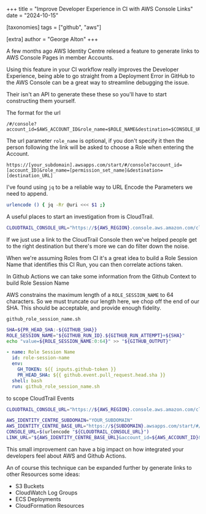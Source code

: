 +++
title = "Improve Developer Experience in CI with AWS Console Links"
date = "2024-10-15"

[taxonomies]
tags = ["github", "aws"]

[extra]
author = "George Alton"
+++

A few months ago AWS Identity Centre relesed a feature to generate links to AWS
Console Pages in member Accounts. 

Using this feature in your CI workflow really improves the Developer
Experience, being able to go straight from a Deployment Error in GitHub to the
AWS Console can be a great way to streamline debugging the issue.

Their isn't an API to generate these these so you'll have to start constructing
them yourself.

The format for the url

```
/#/console?account_id=$AWS_ACCOUNT_ID&role_name=$ROLE_NAME&destination=$CONSOLE_URL
```

The url parameter `role_name` is optional, if you don't specify it then the
person following the link will be asked to choose a Role when entering the
Account.


```
https://[your_subdomain].awsapps.com/start/#/console?account_id=[account_ID]&role_name=[permission_set_name]&destination=[destination_URL]
```

I've found using `jq` to be a reliable way to URL Encode the Parameters we need
to append.

```bash
urlencode () { jq -Rr @uri <<< $1 ;}
```

A useful places to start an investigation from is CloudTrail.

```bash
CLOUDTRAIL_CONSOLE_URL="https://${AWS_REGION}.console.aws.amazon.com/cloudtrailv2/home?region=${AWS_REGION}#/events?"
```

If we just use a link to the CloudTrail Console then we've helped people get to
the right destination but there's more we can do filter down the noise.

When we're assuming Roles from CI it's a great idea to build a Role Session
Name that identifies this CI Run, you can then correlate actions taken.

In Github Actions we can take some information from the Github Context to build
Role Session Name

AWS constrains the maximum length of a `ROLE_SESSION_NAME` to 64 characters. So
we must truncate our length here, we chop off the end of our SHA. This should 
be acceptable, and provide enough fidelity.


`github_role_session_name.sh`
```bash
SHA=${PR_HEAD_SHA:-${GITHUB_SHA}}
ROLE_SESSION_NAME="${GITHUB_RUN_ID}.${GITHUB_RUN_ATTEMPT}+${SHA}"
echo "value=${ROLE_SESSION_NAME:0:64}" >> "${GITHUB_OUTPUT}"
```

```yaml
- name: Role Session Name
  id: role-session-name
  env:
    GH_TOKEN: ${{ inputs.github-token }}
    PR_HEAD_SHA: ${{ github.event.pull_request.head.sha }}
  shell: bash
  run: github_role_session_name.sh
```

to scope CloudTrail Events


```bash
CLOUDTRAIL_CONSOLE_URL="https://${AWS_REGION}.console.aws.amazon.com/cloudtrailv2/home?region=${AWS_REGION}#/events?Username=${ROLE_SESSION_NAME}"
```

```bash
AWS_IDENTITY_CENTRE_SUBDOMAIN="YOUR_SUBDOMAIN"
AWS_IDENTITY_CENTRE_BASE_URL="https://${SUBDOMAIN}.awsapps.com/start/#/console?"
CONSOLE_URL=$(urlencode "${CLOUDTRAIL_CONSOLE_URL}")
LINK_URL="${AWS_IDENTITY_CENTRE_BASE_URL}&account_id=${AWS_ACCOUNT_ID}&destination=${CONSOLE_URL}"
```

This small improvement can have a big impact on how integrated your developers
feel about AWS and Github Actions.

An of course this technique can be expanded further by generate links to other
Resources some ideas: 

- S3 Buckets
- CloudWatch Log Groups
- ECS Deployments
- CloudFormation Resources
